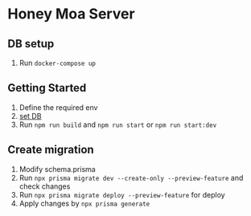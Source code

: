 # Honey Moa Server

## DB setup

1. Run `docker-compose up`

## Getting Started

1. Define the required env
2. [set DB](#-db-setup)
3. Run `npm run build` and `npm run start` or `npm run start:dev`

## Create migration

1. Modify schema.prisma
2. Run `npx prisma migrate dev --create-only --preview-feature` and check changes
3. Run `npx prisma migrate deploy --preview-feature` for deploy
4. Apply changes by `npx prisma generate`
